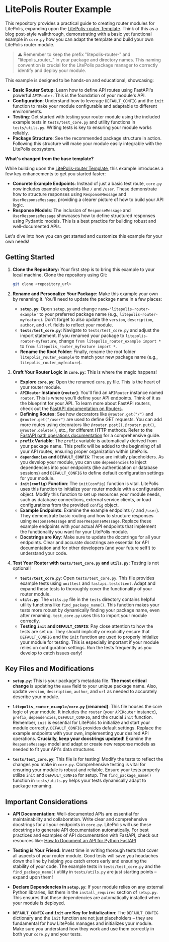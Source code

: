 # LitePolis Router Example

This repository provides a practical guide to creating router modules for LitePolis, expanding upon the [LitePolis-router Template](https://github.com/NewJerseyStyle/LitePolis-router-template). Think of this as a blog post-style walkthrough, demonstrating with a basic yet functional example in `core.py` how you can adapt the template and build your own LitePolis router module.

> :warning: Remember to keep the prefix "litepolis-router-" and "litepolis_router_" in your package and directory names. This naming convention is crucial for the LitePolis package manager to correctly identify and deploy your module.

This example is designed to be hands-on and educational, showcasing:

* **Basic Router Setup**: Learn how to define API routes using FastAPI's powerful `APIRouter`.  This is the foundation of your module's API.
* **Configuration**:  Understand how to leverage `DEFAULT_CONFIG` and the `init` function to make your module configurable and adaptable to different environments.
* **Testing**:  Get started with testing your router module using the included example tests in `tests/test_core.py` and utility functions in `tests/utils.py`. Writing tests is key to ensuring your module works reliably.
* **Package Structure**:  See the recommended package structure in action. Following this structure will make your module easily integrable with the LitePolis ecosystem.

**What's changed from the base template?**

While building upon the [LitePolis-router Template](https://github.com/NewJerseyStyle/LitePolis-router-template), this example introduces a few key enhancements to get you started faster:

* **Concrete Example Endpoints**:  Instead of just a basic test route, `core.py` now includes example endpoints like `/` and `/user`. These demonstrate how to structure responses using `ResponseMessage` and `UserResponseMessage`, providing a clearer picture of how to build your API logic.
* **Response Models**: The inclusion of `ResponseMessage` and `UserResponseMessage` showcases how to define structured responses using Pydantic models. This is a best practice for building robust and well-documented APIs.

Let's dive into how you can get started and customize this example for your own needs!

## Getting Started

1. **Clone the Repository:**  Your first step is to bring this example to your local machine. Clone the repository using Git:
   ```bash
   git clone <repository_url>
   ```

2. **Rename and Personalize Your Package:**  Make this example your own by renaming it. You'll need to update the package name in a few places:
    * **`setup.py`**: Open `setup.py` and change `name='litepolis-router-example'` to your preferred package name (e.g., `litepolis-router-myfeature`).  Don't forget to also update the `version`, `description`, `author`, and `url` fields to reflect your module.
    * **`tests/test_core.py`**: Navigate to `tests/test_core.py` and adjust the import statement.  If you renamed your package to `litepolis-router-myfeature`, change `from litepolis_router_example import *` to `from litepolis_router_myfeature import *`.
    * **Rename the Root Folder**:  Finally, rename the root folder `litepolis_router_example` to match your new package name (e.g., `litepolis_router_myfeature`).

3. **Craft Your Router Logic in `core.py`:**  This is where the magic happens!
    * **Explore `core.py`**: Open the renamed `core.py` file. This is the heart of your router module.
    * **`APIRouter` Instance (`router`)**:  You'll find an `APIRouter` instance named `router`. This is where you'll define your API endpoints. Think of it as the blueprint for your API. To learn more about FastAPI routers, check out the [FastAPI documentation on Routers](https://fastapi.tiangolo.com/tutorial/bigger-applications/).
    * **Defining Routes**:  See how decorators like `@router.get("/")` and `@router.get("/user")` are used to define GET requests.  You can add more routes using decorators like `@router.post()`, `@router.put()`, `@router.delete()`, etc., for different HTTP methods.  Refer to the [FastAPI path operations documentation](https://fastapi.tiangolo.com/tutorial/path-operations/) for a comprehensive guide.
    * **`prefix` Variable**:  The `prefix` variable is automatically derived from your package name. This prefix will be added to the beginning of all your API routes, ensuring proper organization within LitePolis.
    * **`dependencies` and `DEFAULT_CONFIG`**:  These are initially placeholders.  As you develop your module, you can use `dependencies` to inject dependencies into your endpoints (like authentication or database sessions) and `DEFAULT_CONFIG` to define default configuration settings for your module.
    * **`init(config)` Function**:  The `init(config)` function is vital. LitePolis uses this function to initialize your router module with a configuration object.  Modify this function to set up resources your module needs, such as database connections, external service clients, or load configurations from the provided `config` object.
    * **Example Endpoints**:  Examine the example endpoints (`/` and `/user`). They demonstrate basic routing and how to structure responses using `ResponseMessage` and `UserResponseMessage`.  Replace these example endpoints with your actual API endpoints that implement the functionality you want for your LitePolis module.
    * **Docstrings are Key**:  Make sure to update the docstrings for all your endpoints.  Clear and accurate docstrings are essential for API documentation and for other developers (and your future self!) to understand your code.

4. **Test Your Router with `tests/test_core.py` and `utils.py`:**  Testing is not optional!
    * **`tests/test_core.py`**:  Open `tests/test_core.py`. This file provides example tests using `unittest` and `fastapi.testclient`.  Adapt and expand these tests to thoroughly cover the functionality of your router module.
    * **`utils.py`**:  The `utils.py` file in the `tests` directory contains helpful utility functions like `find_package_name()`. This function makes your tests more robust by dynamically finding your package name, even after renaming. `test_core.py` uses this to import your module correctly.
    * **Testing `init` and `DEFAULT_CONFIG`**:  Pay close attention to how the tests are set up.  They should implicitly or explicitly ensure that `DEFAULT_CONFIG` and the `init` function are used to properly initialize your module for testing. This is especially important if your module relies on configuration settings. Run the tests frequently as you develop to catch issues early!

## Key Files and Modifications

* **`setup.py`**:  This is your package's metadata file.  **The most critical change** is updating the `name` field to your unique package name.  Also, update `version`, `description`, `author`, and `url` as needed to accurately describe your module.

* **`litepolis_router_example/core.py` (renamed)**: This file houses the core logic of your module. It includes the `router` (your `APIRouter` instance), `prefix`, `dependencies`, `DEFAULT_CONFIG`, and the crucial `init` function.  Remember, `init` is essential for LitePolis to initialize and start your module correctly. `DEFAULT_CONFIG` provides default settings. Replace the example endpoints with your own, implementing your desired API operations.  **Crucially, keep your docstrings updated!**  Examine the `ResponseMessage` model and adapt or create new response models as needed to fit your API's data structures.

* **`tests/test_core.py`**:  This file is for testing!  Modify the tests to reflect the changes you make in `core.py`.  Comprehensive testing is vital for ensuring your module is robust and reliable.  Ensure your tests properly utilize `init` and `DEFAULT_CONFIG` for setup. The `find_package_name()` function in `tests/utils.py` helps your tests dynamically adapt to package renaming.

## Important Considerations

* **API Documentation:**  Well-documented APIs are essential for maintainability and collaboration.  Write clear and comprehensive docstrings for all your endpoints in `core.py`.  LitePolis will use these docstrings to generate API documentation automatically. For best practices and examples of API documentation with FastAPI, check out resources like: [How to Document an API for Python FastAPI](https://medium.com/codex/how-to-document-an-api-for-python-fastapi-best-practices-for-maintainable-and-readable-code-a183a3f7f036)

* **Testing is Your Friend:**  Invest time in writing thorough tests that cover all aspects of your router module.  Good tests will save you headaches down the line by helping you catch errors early and ensuring the stability of your code.  The example tests in `tests/test_core.py` and the `find_package_name()` utility in `tests/utils.py` are just starting points – expand upon them!

* **Declare Dependencies in `setup.py`**:  If your module relies on any external Python libraries, list them in the `install_requires` section of `setup.py`. This ensures that these dependencies are automatically installed when your module is deployed.
* **`DEFAULT_CONFIG` and `init` are Key for Initialization**:  The `DEFAULT_CONFIG` dictionary and the `init` function are not just placeholders – they are fundamental for how LitePolis manages and initializes your module.  Make sure you understand how they work and use them correctly in both your `core.py` and your tests.
